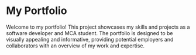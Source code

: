 # My Portfolio

Welcome to my portfolio! This project showcases my skills and projects as a software developer and MCA student. The portfolio is designed to be visually appealing and informative, providing potential employers and collaborators with an overview of my work and expertise.
